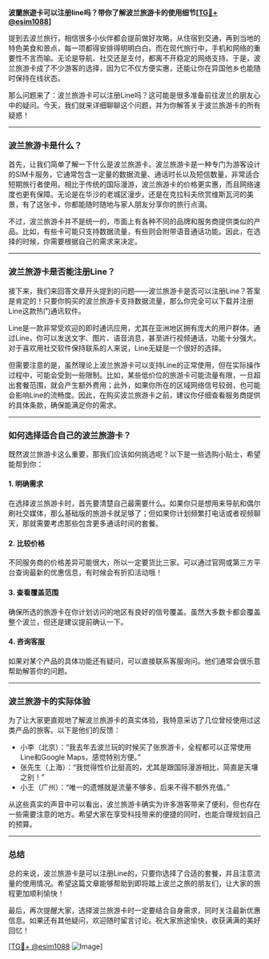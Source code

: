 **波蘭旅遊卡可以注册line吗？带你了解波兰旅游卡的使用细节[[TG💪+ @esim1088](https://t.me/s/esim1088)]**

提到去波兰旅行，相信很多小伙伴都会提前做好攻略，从住宿到交通，再到当地的特色美食和景点，每一项都得安排得明明白白。而在现代旅行中，手机和网络的重要性不言而喻。无论是导航、社交还是支付，都离不开稳定的网络支持。于是，波兰旅游卡成了不少游客的选择，因为它不仅方便实惠，还能让你在异国他乡也能随时保持在线状态。

那么问题来了：波兰旅游卡可以注册Line吗？这可能是很多准备前往波兰的朋友心中的疑问。今天，我们就来详细聊聊这个问题，并为你解答关于波兰旅游卡的所有疑惑！

---

### 波兰旅游卡是什么？

首先，让我们简单了解一下什么是波兰旅游卡。波兰旅游卡是一种专门为游客设计的SIM卡服务，它通常包含一定量的数据流量、通话时长以及短信数量，非常适合短期旅行者使用。相比于传统的国际漫游，波兰旅游卡的价格更实惠，而且网络速度也更有保障。无论是在华沙的老城区漫步，还是在克拉科夫欣赏维斯瓦河的美景，有了这张卡，你都能随时随地与家人朋友分享你的旅行点滴。

不过，波兰旅游卡并不是统一的，市面上有各种不同的品牌和服务商提供类似的产品。比如，有些卡可能只支持数据流量，有些则会附带语音通话功能。因此，在选择的时候，你需要根据自己的需求来决定。

---

### 波兰旅游卡是否能注册Line？

接下来，我们来回答文章开头提到的问题——波兰旅游卡是否可以注册Line？答案是肯定的！只要你购买的波兰旅游卡支持数据流量，那么你完全可以下载并注册Line这款热门通讯软件。

Line是一款非常受欢迎的即时通讯应用，尤其在亚洲地区拥有庞大的用户群体。通过Line，你可以发送文字、图片、语音消息，甚至进行视频通话，功能十分强大。对于喜欢用社交软件保持联系的人来说，Line无疑是一个很好的选择。

但需要注意的是，虽然理论上波兰旅游卡可以支持Line的正常使用，但在实际操作过程中，可能会受到一些限制。比如，某些低价位的旅游卡可能流量有限，一旦超出套餐范围，就会产生额外费用；此外，如果你所在的区域网络信号较弱，也可能会影响Line的流畅度。因此，在购买波兰旅游卡之前，建议你仔细查看服务商提供的具体条款，确保能满足你的需求。

---

### 如何选择适合自己的波兰旅游卡？

既然波兰旅游卡这么重要，那我们应该如何挑选呢？以下是一些选购小贴士，希望能帮到你：

#### 1. **明确需求**
   在选择波兰旅游卡时，首先要清楚自己最需要什么。如果你只是想用来导航和偶尔刷社交媒体，那么基础版的旅游卡就足够了；但如果你计划频繁打电话或者视频聊天，那就需要考虑那些包含更多通话时间的套餐。

#### 2. **比较价格**
   不同服务商的价格差异可能很大，所以一定要货比三家。可以通过官网或第三方平台查询最新的优惠信息，有时候会有折扣活动哦！

#### 3. **查看覆盖范围**
   确保所选的旅游卡在你计划访问的地区有良好的信号覆盖。虽然大多数卡都会覆盖整个波兰，但还是建议提前确认一下。

#### 4. **咨询客服**
   如果对某个产品的具体功能还有疑问，可以直接联系客服询问。他们通常会很乐意帮助解答你的问题。

---

### 波兰旅游卡的实际体验

为了让大家更直观地了解波兰旅游卡的真实体验，我特意采访了几位曾经使用过这类产品的旅客。以下是他们的反馈：

- 小李（北京）：“我去年去波兰玩的时候买了张旅游卡，全程都可以正常使用Line和Google Maps，感觉特别方便。”
- 张先生（上海）：“我觉得性价比挺高的，尤其是跟国际漫游相比，简直是天壤之别！”
- 小王（广州）：“唯一的遗憾就是流量不够多，后来不得不额外充值。”

从这些真实的声音中可以看出，波兰旅游卡确实为许多游客带来了便利，但也存在一些需要注意的地方。希望大家在享受科技带来的便捷的同时，也能合理规划自己的预算。

---

### 总结

总的来说，波兰旅游卡是可以注册Line的，只要你选择了合适的套餐，并且注意流量的使用情况。希望这篇文章能够帮助到即将踏上波兰之旅的朋友们，让大家的旅程更加顺利愉快！

最后，再次提醒大家，选择波兰旅游卡时一定要结合自身需求，同时关注最新优惠信息。如果还有其他疑问，欢迎随时留言讨论。祝大家旅途愉快，收获满满的美好回忆！

[[TG💪+ @esim1088](https://t.me/s/esim1088) ![Image](https://i.postimg.cc/4NQfJmqS/Snipaste-2025-05-13-00-14-12.png)]